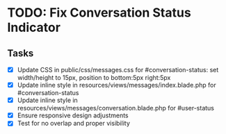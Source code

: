 # TODO: Fix Conversation Status Indicator

## Tasks
- [x] Update CSS in public/css/messages.css for #conversation-status: set width/height to 15px, position to bottom:5px right:5px
- [x] Update inline style in resources/views/messages/index.blade.php for #conversation-status
- [x] Update inline style in resources/views/messages/conversation.blade.php for #user-status
- [x] Ensure responsive design adjustments
- [x] Test for no overlap and proper visibility

